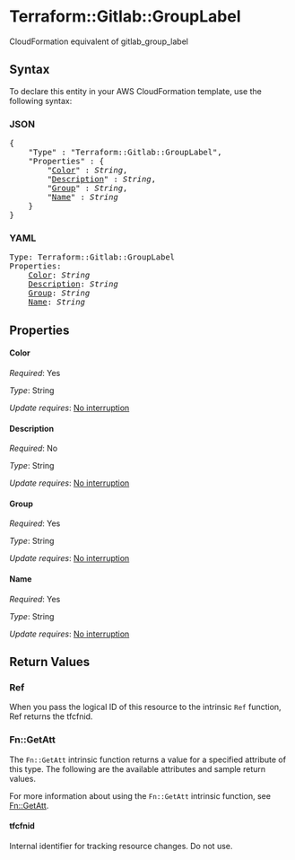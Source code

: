 # Terraform::Gitlab::GroupLabel

CloudFormation equivalent of gitlab_group_label

## Syntax

To declare this entity in your AWS CloudFormation template, use the following syntax:

### JSON

<pre>
{
    "Type" : "Terraform::Gitlab::GroupLabel",
    "Properties" : {
        "<a href="#color" title="Color">Color</a>" : <i>String</i>,
        "<a href="#description" title="Description">Description</a>" : <i>String</i>,
        "<a href="#group" title="Group">Group</a>" : <i>String</i>,
        "<a href="#name" title="Name">Name</a>" : <i>String</i>
    }
}
</pre>

### YAML

<pre>
Type: Terraform::Gitlab::GroupLabel
Properties:
    <a href="#color" title="Color">Color</a>: <i>String</i>
    <a href="#description" title="Description">Description</a>: <i>String</i>
    <a href="#group" title="Group">Group</a>: <i>String</i>
    <a href="#name" title="Name">Name</a>: <i>String</i>
</pre>

## Properties

#### Color

_Required_: Yes

_Type_: String

_Update requires_: [No interruption](https://docs.aws.amazon.com/AWSCloudFormation/latest/UserGuide/using-cfn-updating-stacks-update-behaviors.html#update-no-interrupt)

#### Description

_Required_: No

_Type_: String

_Update requires_: [No interruption](https://docs.aws.amazon.com/AWSCloudFormation/latest/UserGuide/using-cfn-updating-stacks-update-behaviors.html#update-no-interrupt)

#### Group

_Required_: Yes

_Type_: String

_Update requires_: [No interruption](https://docs.aws.amazon.com/AWSCloudFormation/latest/UserGuide/using-cfn-updating-stacks-update-behaviors.html#update-no-interrupt)

#### Name

_Required_: Yes

_Type_: String

_Update requires_: [No interruption](https://docs.aws.amazon.com/AWSCloudFormation/latest/UserGuide/using-cfn-updating-stacks-update-behaviors.html#update-no-interrupt)

## Return Values

### Ref

When you pass the logical ID of this resource to the intrinsic `Ref` function, Ref returns the tfcfnid.

### Fn::GetAtt

The `Fn::GetAtt` intrinsic function returns a value for a specified attribute of this type. The following are the available attributes and sample return values.

For more information about using the `Fn::GetAtt` intrinsic function, see [Fn::GetAtt](https://docs.aws.amazon.com/AWSCloudFormation/latest/UserGuide/intrinsic-function-reference-getatt.html).

#### tfcfnid

Internal identifier for tracking resource changes. Do not use.

